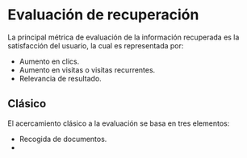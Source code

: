 # Evaluación de recuperación
La principal métrica de evaluación de la información recuperada es la satisfacción del usuario, la cual es representada por:
- Aumento en clics.
- Aumento en visitas o visitas recurrentes.
- Relevancia de resultado.

## Clásico
El acercamiento clásico a la evaluación se basa en tres elementos:
- Recogida de documentos.
- 